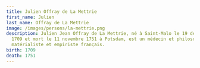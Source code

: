 ```yaml
---
title: Julien Offray de La Mettrie
first_name: Julien
last_name: Offray de La Mettrie
image: /images/persons/la-mettrie.png
description: Julien Jean Offray de La Mettrie, né à Saint-Malo le 19 décembre
  1709 et mort le 11 novembre 1751 à Potsdam, est un médecin et philosophe
  matérialiste et empiriste français.
birth: 1709
death: 1751
---
```

